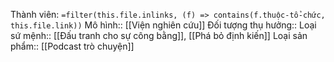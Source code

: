 Thành viên: `=filter(this.file.inlinks, (f) => contains(f.thuộc-tổ-chức, this.file.link))`
Mô hình:: [[Viện nghiên cứu]]
Đối tượng thụ hưởng:: 
Loại sứ mệnh:: [[Đấu tranh cho sự công bằng]], [[Phá bỏ định kiến]]
Loại sản phẩm:: [[Podcast trò chuyện]]
